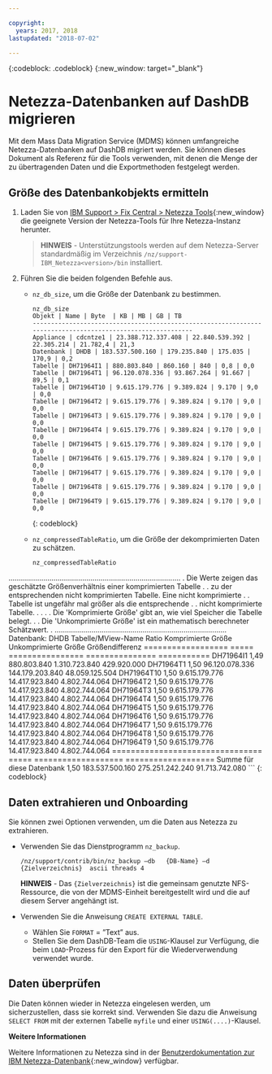 ```yaml
---

copyright:
  years: 2017, 2018
lastupdated: "2018-07-02"

---
```

{:codeblock: .codeblock}
{:new_window: target="_blank"}


# Netezza-Datenbanken auf DashDB migrieren

Mit dem Mass Data Migration Service (MDMS) können umfangreiche Netezza-Datenbanken auf DashDB migriert werden. Sie können dieses Dokument als Referenz für die Tools verwenden, mit denen die Menge der zu übertragenden Daten und die Exportmethoden festgelegt werden. 

## Größe des Datenbankobjekts ermitteln
1. Laden Sie von [IBM Support > Fix Central > Netezza Tools](https://www-945.ibm.com/support/fixcentral/options?selectionBean.selectedTab=find&selection=ibm%2fInformation+Management%3bPureData+System+for+Analytics%3bibm%2fInformation+Management%2fNetezza+Tools){:new_window} die geeignete Version der Netezza-Tools für Ihre Netezza-Instanz herunter. 

   >**HINWEIS** - Unterstützungstools werden auf dem Netezza-Server standardmäßig im Verzeichnis `/nz/support-IBM_Netezza<version>/bin` installiert. 
   
2. Führen Sie die beiden folgenden Befehle aus. 
   - `nz_db_size`, um die Größe der Datenbank zu bestimmen. 
   
     ```
     nz_db_size
     Objekt | Name | Byte  | KB | MB | GB | TB
     -----------------------------------------------------------------------------------------------------------
     Appliance | cdcntze1 | 23.388.712.337.408 | 22.840.539.392 | 22.305.214 | 21.782,4 | 21,3
     Datenbank | DHDB | 183.537.500.160 | 179.235.840 | 175.035 | 170,9 | 0,2
     Tabelle | DH71964I1 | 880.803.840 | 860.160 | 840 | 0,8 | 0,0
     Tabelle | DH71964T1 | 96.120.078.336 | 93.867.264 | 91.667 | 89,5 | 0,1
     Tabelle | DH71964T10 | 9.615.179.776 | 9.389.824 | 9.170 | 9,0 | 0,0
     Tabelle | DH71964T2 | 9.615.179.776 | 9.389.824 | 9.170 | 9,0 | 0,0
     Tabelle | DH71964T3 | 9.615.179.776 | 9.389.824 | 9.170 | 9,0 | 0,0
     Tabelle | DH71964T4 | 9.615.179.776 | 9.389.824 | 9.170 | 9,0 | 0,0
     Tabelle | DH71964T5 | 9.615.179.776 | 9.389.824 | 9.170 | 9,0 | 0,0
     Tabelle | DH71964T6 | 9.615.179.776 | 9.389.824 | 9.170 | 9,0 | 0,0
     Tabelle | DH71964T7 | 9.615.179.776 | 9.389.824 | 9.170 | 9,0 | 0,0
     Tabelle | DH71964T8 | 9.615.179.776 | 9.389.824 | 9.170 | 9,0 | 0,0
     Tabelle | DH71964T9 | 9.615.179.776 | 9.389.824 | 9.170 | 9,0 | 0,0
     ```
     {: codeblock}
   
   - `nz_compressedTableRatio`, um die Größe der dekomprimierten Daten zu schätzen. 
   
      ```
      nz_compressedTableRatio
  ....................................................................................
      . Die Werte zeigen das geschätzte Größenverhältnis einer komprimierten Tabelle .
      . zu der entsprechenden nicht komprimierten Tabelle. Eine nicht komprimierte .
. Tabelle ist ungefähr <ratio> mal größer als die entsprechende
      . . nicht komprimierte Tabelle. .
      . .
      . Die 'Komprimierte Größe' gibt an, wie viel Speicher die Tabelle belegt. .
      . Die 'Unkomprimierte Größe' ist ein mathematisch berechneter Schätzwert. .
      ....................................................................................
      Datenbank: DHDB
Tabelle/MView-Name Ratio Komprimierte Größe Unkomprimierte Größe Größendifferenz
================== ===== ================ =============== ===========
DH71964I1 1,49 880.803.840 1.310.723.840 429.920.000
DH71964T1 1,50 96.120.078.336 144.179.203.840 48.059.125.504
DH71964T10 1,50 9.615.179.776 14.417.923.840 4.802.744.064
DH71964T2 1,50 9.615.179.776 14.417.923.840 4.802.744.064
DH71964T3 1,50 9.615.179.776 14.417.923.840 4.802.744.064
DH71964T4 1,50 9.615.179.776 14.417.923.840 4.802.744.064
DH71964T5 1,50 9.615.179.776 14.417.923.840 4.802.744.064
DH71964T6 1,50 9.615.179.776 14.417.923.840 4.802.744.064
DH71964T7 1,50 9.615.179.776 14.417.923.840 4.802.744.064
DH71964T8 1,50 9.615.179.776 14.417.923.840 4.802.744.064
DH71964T9 1,50 9.615.179.776 14.417.923.840 4.802.744.064
      ================================ ===== =================== ===================
Summe für diese Datenbank 1,50 183.537.500.160 275.251.242.240 91.713.742.080
      ```
      {: codeblock}

## Daten extrahieren und Onboarding

Sie können zwei Optionen verwenden, um die Daten aus Netezza zu extrahieren. 
- Verwenden Sie das Dienstprogramm `nz_backup`. 
   ```
   /nz/support/contrib/bin/nz_backup –db   {DB-Name} –d  {Zielverzeichnis}  ascii threads 4
   ```
   
   **HINWEIS** - Das `{Zielverzeichnis}` ist die gemeinsam genutzte NFS-Ressource, die von der MDMS-Einheit bereitgestellt wird und die auf diesem Server angehängt ist. 
   
- Verwenden Sie die Anweisung `CREATE EXTERNAL TABLE`. 
   - Wählen Sie `FORMAT` = ”Text” aus. 
   - Stellen Sie dem DashDB-Team die `USING`-Klausel zur Verfügung, die beim `LOAD`-Prozess für den Export für die Wiederverwendung verwendet wurde. 
   
   
## Daten überprüfen
Die Daten können wieder in Netezza eingelesen werden, um sicherzustellen, dass sie korrekt sind. Verwenden Sie dazu die Anweisung `SELECT FROM` mit der externen Tabelle `myfile` und einer `USING(....)`-Klausel. 
 
**Weitere Informationen**

Weitere Informationen zu Netezza sind in der [Benutzerdokumentation zur IBM Netezza-Datenbank](https://www.ibm.com/support/knowledgecenter/en/SSULQD_7.2.1/com.ibm.nz.dbu.doc/c_dbuser_plg_overview.html){:new_window} verfügbar. 
